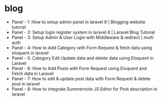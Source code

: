 # blog
+ Panel - 1: How to setup admin panel in laravel 8 | Blogging website tutorial
+ Panel - 2: Setup login register system in laravel 8 | Laravel Blog Tutorial
+ Panel - 3: Setup Admin & User Login with Middleware & redirect | multi auth
+ Panel - 4: How to Add Category with Form Request & fetch data using eloquent in laravel
+ Panel - 5: Category Edit Update data and delete data using Eloquent in Laravel
+ Panel - 6: How to Add Posts with Form Request using Eloquent and Fetch data in Laravel
+ Panel - 7: How to edit & update post data with Form Request & delete post in laravel
+ Panel - 8: How to integrate Summernote JS Editor for Post description in laravel
